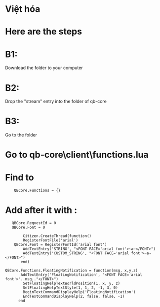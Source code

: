 # Việt hóa
# Here are the steps
# B1: 
Download the folder to your computer

# B2: 
Drop the "stream" entry into the folder of qb-core

# B3:
Go to the folder
# Go to qb-core\client\functions.lua
# Find to

        QBCore.Functions = {}
        
# Add after it with :

       QBCore.RequestId = 0
       QBCore.Font = 0

            Citizen.CreateThread(function()
            RegisterFontFile('arial') 
        QBCore.Font = RegisterFontId('arial font')
            AddTextEntry('STRING', "<FONT FACE='arial font'>~a~</FONT>")
            AddTextEntry('CUSTOM_STRING', "<FONT FACE='arial font'>~a~</FONT>")
           end)

    QBCore.Functions.FloatingNotification = function(msg, x,y,z)
           AddTextEntry('FloatingNotification', "<FONT FACE='arial font'>"..msg.."</FONT>")
            SetFloatingHelpTextWorldPosition(1, x, y, z)
            SetFloatingHelpTextStyle(1, 1, 2, -1, 3, 0)
            BeginTextCommandDisplayHelp('FloatingNotification')
            EndTextCommandDisplayHelp(2, false, false, -1)
          end
